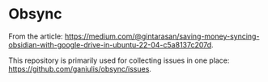 # Obsync

From the article: https://medium.com/@gintarasan/saving-money-syncing-obsidian-with-google-drive-in-ubuntu-22-04-c5a8137c207d.

This repository is primarily used for collecting issues in one place: https://github.com/ganiulis/obsync/issues.
